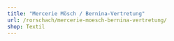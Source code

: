 ```yaml
---
title: "Mercerie Mösch / Bernina-Vertretung"
url: /rorschach/mercerie-moesch-bernina-vertretung/
shop: Textil
---
```

